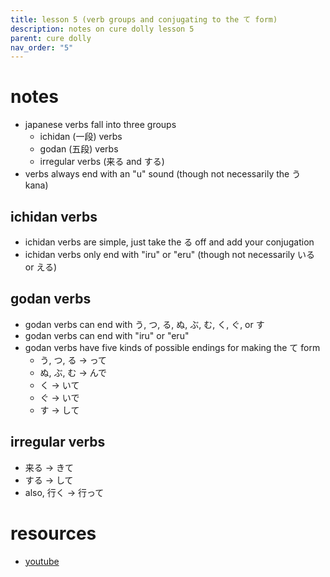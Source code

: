 ```yaml
---
title: lesson 5 (verb groups and conjugating to the て form)
description: notes on cure dolly lesson 5
parent: cure dolly
nav_order: "5"
---
```

# notes
- japanese verbs fall into three groups
	- ichidan (一段) verbs
	- godan (五段) verbs
	- irregular verbs (来る and する)
- verbs always end with an "u" sound (though not necessarily the う kana)
## ichidan verbs
- ichidan verbs are simple, just take the る off and add your conjugation
- ichidan verbs only end with "iru" or "eru" (though not necessarily いる or える)
## godan verbs
- godan verbs can end with う, つ, る, ぬ, ぶ, む, く, ぐ, or す
- godan verbs can end with "iru" or "eru"
- godan verbs have five kinds of possible endings for making the て form
	- う, つ, る -> って
	- ぬ, ぶ, む -> んで
	- く -> いて
	- ぐ -> いで
	- す -> して
## irregular verbs
- 来る -> きて
- する -> して
- also, 行く -> 行って
# resources
- [youtube](https://www.youtube.com/watch?v=GzEVLMDC8nw)